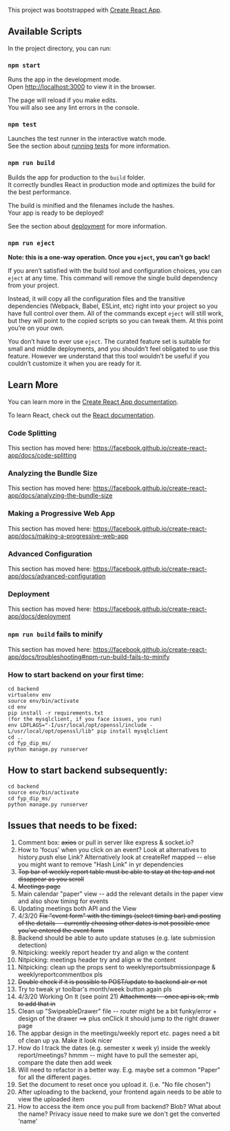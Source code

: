 This project was bootstrapped with [Create React App](https://github.com/facebook/create-react-app).

## Available Scripts

In the project directory, you can run:

### `npm start`

Runs the app in the development mode.<br />
Open [http://localhost:3000](http://localhost:3000) to view it in the browser.

The page will reload if you make edits.<br />
You will also see any lint errors in the console.

### `npm test`

Launches the test runner in the interactive watch mode.<br />
See the section about [running tests](https://facebook.github.io/create-react-app/docs/running-tests) for more information.

### `npm run build`

Builds the app for production to the `build` folder.<br />
It correctly bundles React in production mode and optimizes the build for the best performance.

The build is minified and the filenames include the hashes.<br />
Your app is ready to be deployed!

See the section about [deployment](https://facebook.github.io/create-react-app/docs/deployment) for more information.

### `npm run eject`

**Note: this is a one-way operation. Once you `eject`, you can’t go back!**

If you aren’t satisfied with the build tool and configuration choices, you can `eject` at any time. This command will remove the single build dependency from your project.

Instead, it will copy all the configuration files and the transitive dependencies (Webpack, Babel, ESLint, etc) right into your project so you have full control over them. All of the commands except `eject` will still work, but they will point to the copied scripts so you can tweak them. At this point you’re on your own.

You don’t have to ever use `eject`. The curated feature set is suitable for small and middle deployments, and you shouldn’t feel obligated to use this feature. However we understand that this tool wouldn’t be useful if you couldn’t customize it when you are ready for it.

## Learn More

You can learn more in the [Create React App documentation](https://facebook.github.io/create-react-app/docs/getting-started).

To learn React, check out the [React documentation](https://reactjs.org/).

### Code Splitting

This section has moved here: https://facebook.github.io/create-react-app/docs/code-splitting

### Analyzing the Bundle Size

This section has moved here: https://facebook.github.io/create-react-app/docs/analyzing-the-bundle-size

### Making a Progressive Web App

This section has moved here: https://facebook.github.io/create-react-app/docs/making-a-progressive-web-app

### Advanced Configuration

This section has moved here: https://facebook.github.io/create-react-app/docs/advanced-configuration

### Deployment

This section has moved here: https://facebook.github.io/create-react-app/docs/deployment

### `npm run build` fails to minify

This section has moved here: https://facebook.github.io/create-react-app/docs/troubleshooting#npm-run-build-fails-to-minify


### How to start backend on your first time:
```
cd backend
virtualenv env
source env/bin/activate
cd env
pip install -r requirements.txt
(for the mysqlclient, if you face issues, you run) 
env LDFLAGS="-I/usr/local/opt/openssl/include -L/usr/local/opt/openssl/lib" pip install mysqlclient
cd ..
cd fyp_dip_ms/
python manage.py runserver
```

## How to start backend subsequently:
```
cd backend
source env/bin/activate
cd fyp_dip_ms/
python manage.py runserver
```

## Issues that needs to be fixed:
1. Comment box: ~~axios~~ or pull in server like express & socket.io?
2. How to 'focus' when you click on an event? Look at alternatives to history.push else Link? Alternatively look at createRef mapped -- else you might want to remove "Hash Link" in yr dependencies
3. ~~Top bar of weekly report table must be able to stay at the top and not disappear as you scroll~~
4. ~~Meetings page~~
5. Main calendar "paper" view -- add the relevant details in the paper view and also show timing for events
6. Updating meetings both API and the View
7. 4/3/20 ~~Fix "event form" with the timings (select timing bar) and posting of the details -- currently choosing other dates is not possible once you've entered the event form~~
8. Backend should be able to auto update statuses (e.g. late submission detection)
9. Nitpicking: weekly report header try and align w the content
10. Nitpicking: meetings header try and align w the content
11. Nitpicking: clean up the props sent to weeklyreportsubmissionpage & weeklyreportcommentbox pls
12. ~~Double check if it is possible to POST/update to backend alr or not~~
13. Try to tweak yr toolbar's month/week button again pls
14. 4/3/20 Working On It (see point 21) ~~Attachments -- once api is ok, rmb to add that in~~
15. Clean up "SwipeableDrawer" file -- router might be a bit funky/error + design of the drawer  ==> plus onClick it should jump to the right drawer page
16. The appbar design in the meetings/weekly report etc. pages need a bit of clean up ya. Make it look nicer
17. How do I track the dates (e.g. semester x week y) inside the weekly report/meetings? hmmm -- might have to pull the semester api, compare the date then add week
18. Will need to refactor in a better way. E.g. maybe set a common "Paper" for all the different pages.
19. Set the document to reset once you upload it. (i.e. "No file chosen")
20. After uploading to the backend, your frontend again needs to be able to view the uploaded item
21. How to access the item once you pull from backend? Blob? What about the name? Privacy issue need to make sure we don't get the converted 'name'